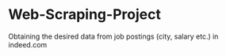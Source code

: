 # Web-Scraping-Project

Obtaining the desired data from job postings (city, salary etc.) in indeed.com
